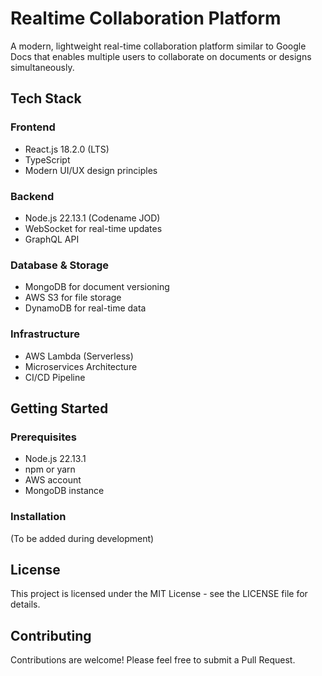 # Realtime Collaboration Platform

A modern, lightweight real-time collaboration platform similar to Google Docs that enables multiple users to collaborate on documents or designs simultaneously.

## Tech Stack

### Frontend
- React.js 18.2.0 (LTS)
- TypeScript
- Modern UI/UX design principles

### Backend
- Node.js 22.13.1 (Codename JOD)
- WebSocket for real-time updates
- GraphQL API

### Database & Storage
- MongoDB for document versioning
- AWS S3 for file storage
- DynamoDB for real-time data

### Infrastructure
- AWS Lambda (Serverless)
- Microservices Architecture
- CI/CD Pipeline

## Getting Started

### Prerequisites
- Node.js 22.13.1
- npm or yarn
- AWS account
- MongoDB instance

### Installation
(To be added during development)

## License

This project is licensed under the MIT License - see the LICENSE file for details.

## Contributing

Contributions are welcome! Please feel free to submit a Pull Request.